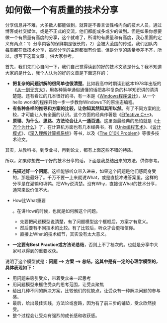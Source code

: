 # 如何做一个有质量的技术分享

分享信息并不难，大多数人都能做到，就算是不善言谈性格内向的技术人员，通过博客或社交媒体，或是不正式的交流，他们都能或多或少的做到。但是如果你想要做一个有质量有高度的分享，这个就难了，所谓的有质量和有高度，我心里面的定义有两点：1）分享内容的保鲜期是很长的，2）会被大范围的传递。我们团队内每周都在做技术分享，虽然分享的主题都很有价值，但是分享的质量参差不齐，所以，想写下这篇文章 。供大家参考。

首先，我们先扪心自问一下，我们自己觉得读到的好的技术文章是什么？我不知道大家的是什么，我个人认为的好的文章是下面这样的：

- **把复杂的问题讲解的很简单也很清楚**。比如我高中时期读到这本1978年出版的《[从一到无穷大](https://book.douban.com/subject/1441922/)》，用各种简单通俗通懂的话把各种复杂的科学知识讲的清清楚楚。还有看过的几本很好的书，有一本是《[Windows程序设计](https://book.douban.com/subject/5273955/)》，从一个hello world的程序开始一步一步教你Windows下的原生态编程。
- **有各种各样的推导和方案的比较，让你知其然知其所以然**。有了不同方案的比较，才可能让人有全面的认识。这个方面的经典作著是《[Effective C++](https://book.douban.com/subject/5387403/)》。
- **原理、为什么、思路、方法论会让人一通百通**。这里面最经典的恐怕就是《[十万个为什么](https://book.douban.com/subject/5387403/)》了，在计算机方面也有几本经典书，有《[Unix编程艺术](https://book.douban.com/subject/1467587/)》、《[设计模式](https://book.douban.com/subject/1052241/)》、《[深入理解计算机系统](https://book.douban.com/subject/1230413/)》等书，以及《[The C10K Problem](http://www.kegel.com/c10k.html)》等很多技术论文。

其实，从教科书，到专业书，再到论文，都有上面这些不错的特质。

所以，如果你想做一个好的技术分享的话，下面是我总结出来的方法，供你参考。

- **先描述好一个问题**。这样能够听众带入进来，如果这个问题是他们感同身受的，那是最好了。千万不要一上来就说What，或是直接冲进答案里。这样的分享是在灌输和填鸭。把Why说清楚。没有Why，直接谈What的技术分享，通常来说价值不大。

- How比What重要

  。在讲How的时候，也就是如何解这个问题。

  - 先要把问题模型说清楚，有了问题模型这个框框后，方案才有意义。
  - 然后要有不同技术的比较。有了比较后，听众才会更相信你。
  - 直接上What的技术细节，其实没有太大意义。

- **一定要有Best Practice或方法论总结**，否则上不了档次的。也就是分享中大家可以得到的重要收获。

说明了这个模型就是：**问题 –> 方案 –> 总结。这其中是有一定的心理学模型的，具体表现如下：**

- 用问题来吸引受众，带着受众来一起思考
- 用问题模型来框住受众的思考范围，让受众聚焦
- 给出几种不同的解决方案，比较他们的优缺点，让受众有一种解决问题的参与感。
- 最后，给出最佳实践，方法论或套路，因为有了前三步的铺垫，受众欣然接受。
- 整个过程会让受众有强烈的成长感和收获感。